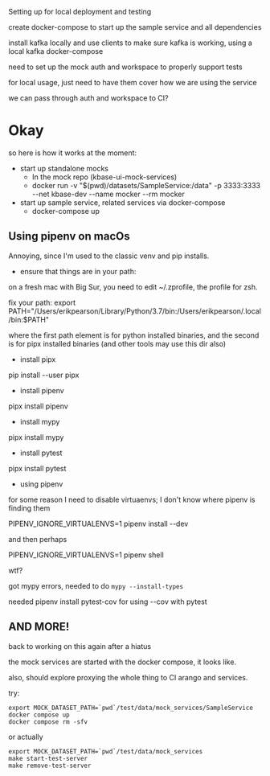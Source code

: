 Setting up for local deployment and testing

create docker-compose to start up the sample service and all dependencies

install kafka locally and use clients to make sure kafka is working, using a local kafka docker-compose

need to set up the mock auth and workspace to properly support tests

for local usage, just need to have them cover how we are using the service

we can pass through auth and workspace to CI?

# Okay

so here is how it works at the moment:

- start up standalone mocks
    - In the mock repo (kbase-ui-mock-services)
    - docker run -v "$(pwd)/datasets/SampleService:/data" -p 3333:3333 --net kbase-dev --name mocker --rm mocker
- start up sample service, related services via docker-compose
    - docker-compose up

## Using pipenv on macOs

Annoying, since I'm used to the classic venv and pip installs.

- ensure that things are in your path:

on a fresh mac with Big Sur, you need to edit ~/.zprofile, the profile for zsh.

fix your path:
export PATH="/Users/erikpearson/Library/Python/3.7/bin:/Users/erikpearson/.local/bin:$PATH"

where the first path element is for python installed binaries, and the second is for pipx installed binaries (and other
tools may use this dir also)

- install pipx

pip install --user pipx

- install pipenv

pipx install pipenv

- install mypy

pipx install mypy

- install pytest

pipx install pytest

- using pipenv

for some reason I need to disable virtuaenvs; I don't know where pipenv is finding them

PIPENV_IGNORE_VIRTUALENVS=1 pipenv install --dev

and then perhaps

PIPENV_IGNORE_VIRTUALENVS=1 pipenv shell

wtf?

got mypy errors, needed to do `mypy --install-types`

needed pipenv install pytest-cov for using --cov with pytest

## AND MORE!

back to working on this again after a hiatus

the mock services are started with the docker compose, it looks like.

also, should explore proxying the whole thing to CI arango and services.

try:

```shell
export MOCK_DATASET_PATH=`pwd`/test/data/mock_services/SampleService
docker compose up
docker compose rm -sfv
```

or actually

```shell
export MOCK_DATASET_PATH=`pwd`/test/data/mock_services
make start-test-server
make remove-test-server
```


